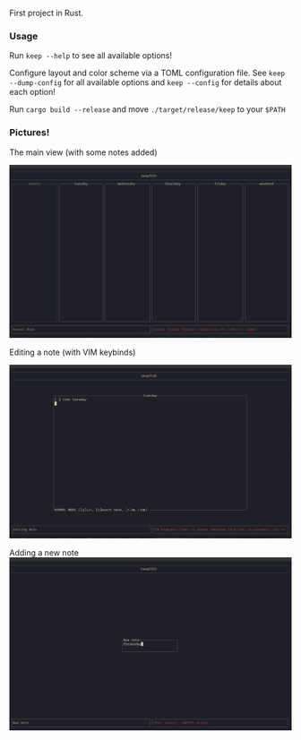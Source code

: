 First project in Rust.

### Usage
Run `keep --help` to see all available options! 

Configure layout and color scheme via a TOML configuration file. See `keep --dump-config` for all available options and `keep --config` for details about each option!

Run `cargo build --release` and move `./target/release/keep` to your `$PATH`

### Pictures!
The main view (with some notes added)

![main view with some notes added](https://github.com/samp5/keepTUI/blob/main/resources/full.jpeg)

Editing a note (with VIM keybinds)

![](https://github.com/samp5/keepTUI/blob/main/resources/edit.jpeg)

Adding a new note
![](https://github.com/samp5/keepTUI/blob/main/resources/add.jpeg)
